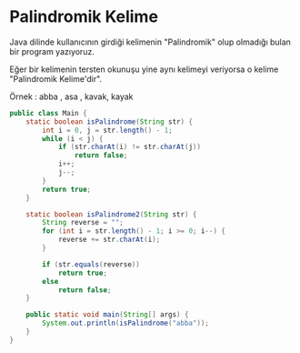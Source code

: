 # Palindromik Kelime

Java dilinde kullanıcının girdiği kelimenin "Palindromik" olup olmadığı bulan bir program yazıyoruz. 

Eğer bir kelimenin tersten okunuşu yine aynı kelimeyi veriyorsa o kelime "Palindromik Kelime'dir". 

Örnek : abba , asa , kavak, kayak 

```java
public class Main {
    static boolean isPalindrome(String str) {
        int i = 0, j = str.length() - 1;
        while (i < j) {
            if (str.charAt(i) != str.charAt(j))
                return false;
            i++;
            j--;
        }
        return true;
    }

    static boolean isPalindrome2(String str) {
        String reverse = "";
        for (int i = str.length() - 1; i >= 0; i--) {
            reverse += str.charAt(i);
        }

        if (str.equals(reverse))
            return true;
        else
            return false;
    }

    public static void main(String[] args) {
        System.out.println(isPalindrome("abba"));
    }
}

```

